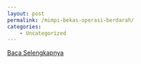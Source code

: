 ```yaml
---
layout: post
permalink: /mimpi-bekas-operasi-berdarah/
categories:
    - Uncategorized
---
```


[Baca Selengkapnya](/05)